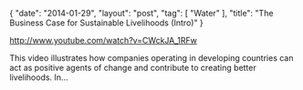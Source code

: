 {
   "date": "2014-01-29",
   "layout": "post",
   "tag": [
      "Water"
   ],
   "title": "The Business Case for Sustainable Livelihoods (Intro)"
}

http://www.youtube.com/watch?v=CWckJA_1RFw  

This video illustrates how companies operating in developing countries can act as positive agents of change and contribute to creating better livelihoods. In...